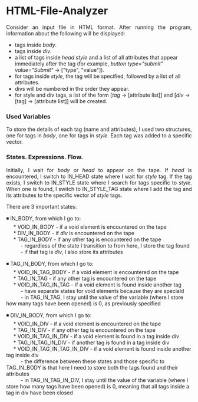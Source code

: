 # HTML-File-Analyzer

<p align="justify">
Consider an input file in HTML format. After running the program, information about the following will be displayed:
</p>

* tags inside *body*. <br>
* tags inside *div*. <br>
* a list of tags inside *head* *style* and a list of all attributes that appear immediately after the tag (for example, *button type="submit" value="Submit"* -> ["type", "value"]). <br>
* for tags inside *style*, the tag will be specified, followed by a list of all attributes. <br>
* divs will be numbered in the order they appear. <br>
* for style and div tags, a list of the form [*tag* -> [attribute list]] and [*div* -> [tag] -> [attribute list]] will be created. <br>


### Used Variables

<p align="justify">
To store the details of each tag (name and attributes), I used two structures, one for tags in <em>body</em>, one for tags in <em>style</em>. Each tag was added to a specific vector.
</p>


### States. Expressions. Flow.

<p align="justify">
Initially, I wait for <em> body </em> or <em>head</em> to appear on the tape.
If <em>head</em> is encountered, I switch to IN_HEAD state where I wait for <em>style</em> tag. If the tag exists, I switch to IN_STYLE state where I search for tags specific to <em>style</em>. When one is found, I switch to IN_STYLE_TAG state where I add the tag and its attributes to the specific vector of <em>style</em> tags.
</p>

There are 3 important states:

:black_medium_small_square: IN_BODY, from which I go to: <br>
&nbsp;&nbsp;&nbsp;&nbsp;&nbsp;* VOID_IN_BODY - if a void element is encountered on the tape <br>
&nbsp;&nbsp;&nbsp;&nbsp;&nbsp;* DIV_IN_BODY - if <em>div</em> is encountered on the tape<br>
&nbsp;&nbsp;&nbsp;&nbsp;&nbsp;* TAG_IN_BODY - if any other tag is encountered on the tape<br>
&nbsp;&nbsp;&nbsp;&nbsp;&nbsp;&nbsp;&nbsp;&nbsp;&nbsp;&nbsp;- regardless of the state I transition to from here, I store the tag found<br>
&nbsp;&nbsp;&nbsp;&nbsp;&nbsp;&nbsp;&nbsp;&nbsp;&nbsp;&nbsp;- if that tag is <em>div</em>, I also store its attributes<br>

:black_medium_small_square: TAG_IN_BODY, from which I go to: <br>
&nbsp;&nbsp;&nbsp;&nbsp;&nbsp;* VOID_IN_TAG_BODY - if a void element is encountered on the tape <br>
&nbsp;&nbsp;&nbsp;&nbsp;&nbsp;* TAG_IN_TAG - if any other tag is encountered on the tape<br>
&nbsp;&nbsp;&nbsp;&nbsp;&nbsp;* VOID_IN_TAG_IN_TAG - if a void element is found inside another tag<br>
&nbsp;&nbsp;&nbsp;&nbsp;&nbsp;&nbsp;&nbsp;&nbsp;&nbsp;&nbsp;- have separate states for void elements because they are speciald<br>
&nbsp;&nbsp;&nbsp;&nbsp;&nbsp;&nbsp;&nbsp;&nbsp;&nbsp;&nbsp;- in TAG_IN_TAG, I stay until the value of the variable (where I store how many tags have been opened) is 0, as previously specified<br>

:black_medium_small_square: DIV_IN_BODY, from which I go to: <br>
&nbsp;&nbsp;&nbsp;&nbsp;&nbsp;* VOID_IN_DIV - if a void element is encountered on the tape <br>
&nbsp;&nbsp;&nbsp;&nbsp;&nbsp;* TAG_IN_DIV - if any other tag is encountered on the tape<br>
&nbsp;&nbsp;&nbsp;&nbsp;&nbsp;* VOID_IN_TAG_IN_DIV - if a void element is found in a tag inside div<br>
&nbsp;&nbsp;&nbsp;&nbsp;&nbsp;* TAG_IN_TAG_IN_DIV - if another tag is found in a tag inside div<br>
&nbsp;&nbsp;&nbsp;&nbsp;&nbsp;* VOID_IN_TAG_IN_TAG_IN_DIV - if a void element is found inside another tag inside div<br>
&nbsp;&nbsp;&nbsp;&nbsp;&nbsp;&nbsp;&nbsp;&nbsp;&nbsp;&nbsp;- the difference between these states and those specific to TAG_IN_BODY is that here I need to store both the tags found and their attributes<br>
&nbsp;&nbsp;&nbsp;&nbsp;&nbsp;&nbsp;&nbsp;&nbsp;&nbsp;&nbsp;- in TAG_IN_TAG_IN_DIV, I stay until the value of the variable (where I store how many tags have been opened) is 0, meaning that all tags inside a tag in div have been closed<br>
